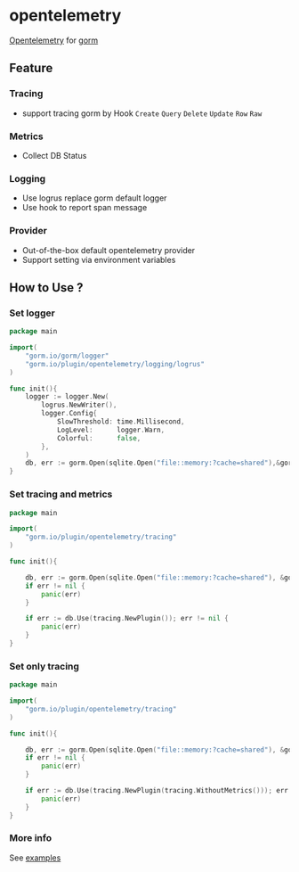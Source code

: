 # opentelemetry
[Opentelemetry](https://opentelemetry.io/) for [gorm](https://github.com/go-gorm/gorm)
## Feature 
### Tracing 
  - support tracing gorm by Hook `Create` `Query` `Delete` `Update` `Row` `Raw` 
### Metrics 
  - Collect DB Status
### Logging
  - Use logrus replace gorm default logger
  - Use hook to report span message
### Provider
  - Out-of-the-box default opentelemetry provider
  - Support setting via environment variables

## How to Use ?
### Set logger
~~~go
package main

import(
	"gorm.io/gorm/logger"
	"gorm.io/plugin/opentelemetry/logging/logrus"
)

func init(){
	logger := logger.New(
		logrus.NewWriter(),
		logger.Config{
			SlowThreshold: time.Millisecond,
			LogLevel:      logger.Warn,
			Colorful:      false,
		},
	)
	db, err := gorm.Open(sqlite.Open("file::memory:?cache=shared"),&gorm.Config{Logger: logger})
}
~~~
### Set tracing and metrics

~~~go
package main

import(
	"gorm.io/plugin/opentelemetry/tracing"
)

func init(){

	db, err := gorm.Open(sqlite.Open("file::memory:?cache=shared"), &gorm.Config{})
	if err != nil {
		panic(err)
	}

	if err := db.Use(tracing.NewPlugin()); err != nil {
		panic(err)
	}
}
~~~

### Set only tracing
~~~go
package main

import(
	"gorm.io/plugin/opentelemetry/tracing"
)

func init(){

	db, err := gorm.Open(sqlite.Open("file::memory:?cache=shared"), &gorm.Config{})
	if err != nil {
		panic(err)
	}

	if err := db.Use(tracing.NewPlugin(tracing.WithoutMetrics())); err != nil {
		panic(err)
	}
}
~~~



### More info
See [examples](examples/)